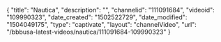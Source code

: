 {
    "title": "Nautica",
    "description": "",
    "channelid": "111091684",
    "videoid": "109990323",
    "date_created": "1502522729",
    "date_modified": "1504049175",
    "type": "captivate",
    "layout": "channelVideo",
    "url": "\/bbbusa-latest-videos\/nautica\/111091684-109990323"
}
